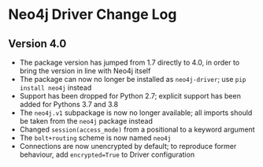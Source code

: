 # Neo4j Driver Change Log

## Version 4.0
- The package version has jumped from 1.7 directly to 4.0, in order to bring the version in line with Neo4j itself
- The package can now no longer be installed as `neo4j-driver`; use `pip install neo4j` instead
- Support has been dropped for Python 2.7; explicit support has been added for Pythons 3.7 and 3.8
- The `neo4j.v1` subpackage is now no longer available; all imports should be taken from the `neo4j` package instead
- Changed `session(access_mode)` from a positional to a keyword argument
- The `bolt+routing` scheme is now named `neo4j`
- Connections are now unencrypted by default; to reproduce former behaviour, add `encrypted=True` to Driver configuration
